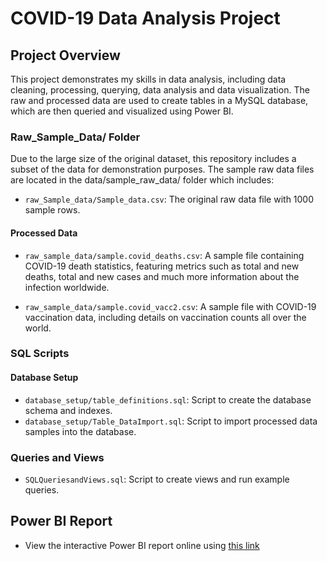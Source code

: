 # COVID-19 Data Analysis Project

## Project Overview
This project demonstrates my skills in data analysis, including data cleaning, processing, querying, data analysis and data visualization. 
The raw and processed data are used to create tables in a MySQL database, which are then queried and visualized using Power BI. 

### Raw_Sample_Data/ Folder
Due to the large size of the original dataset, this repository includes a subset of the data for demonstration purposes. 
The sample raw data files are located in the data/sample_raw_data/ folder which includes:

- `raw_Sample_data/Sample_data.csv`: The original raw data file with 1000 sample rows.
#### Processed Data
- `raw_sample_data/sample.covid_deaths.csv`: A sample file containing COVID-19 death statistics,
   featuring metrics such as total and new deaths, total and new cases and much more information about the infection worldwide.
  
- `raw_sample_data/sample.covid_vacc2.csv`: A sample file with COVID-19 vaccination data, including details on vaccination counts all over the world.

### SQL Scripts

#### Database Setup
- `database_setup/table_definitions.sql`: Script to create the database schema and indexes.
- `database_setup/Table_DataImport.sql`: Script to import processed data samples into the database.

### Queries and Views
- `SQLQueriesandViews.sql`: Script to create views and run example queries.

## Power BI Report
- View the interactive Power BI report online using [this link](https://bit.ly/4bMZE7O)
